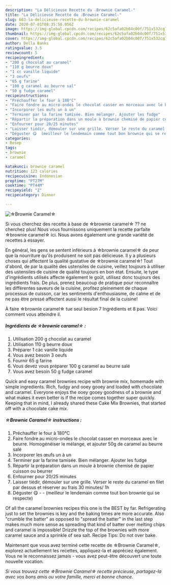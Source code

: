 ```yaml
---
description: "La Délicieuse Recette du ☆Brownie Caramel☆"
title: "La Délicieuse Recette du ☆Brownie Caramel☆"
slug: 603-la-delicieuse-recette-du-brownie-caramel
date: 2020-07-01T08:35:58.056Z
image: https://img-global.cpcdn.com/recipes/62c5afa02b04c00f/751x532cq70/☆brownie-caramel☆-photo-principale-de-la-recette.jpg
thumbnail: https://img-global.cpcdn.com/recipes/62c5afa02b04c00f/751x532cq70/☆brownie-caramel☆-photo-principale-de-la-recette.jpg
cover: https://img-global.cpcdn.com/recipes/62c5afa02b04c00f/751x532cq70/☆brownie-caramel☆-photo-principale-de-la-recette.jpg
author: Della Banks
ratingvalue: 3.5
reviewcount: 5
recipeingredient:
- "200 g chocolat au caramel"
- "110 g beurre doux"
- "1 cc vanille liquide"
- "3 oeufs"
- "65 g farine"
- "100 g caramel au beurre sal"
- "50 g fudge caramel"
recipeinstructions:
- "Préchauffer le four à 180°C"
- "Faire fondre au micro-ondes le chocolat casser en morceaux avec le beurre. Homogénéiser le mélange, et ajouter 50g de caramel au beurre salé"
- "Incorporer les œufs un à un"
- "Terminer par la farine tamisée. Bien mélanger. Ajouter les fudge"
- "Répartir la préparation dans un moule à brownie chemisé de papier cuisson ou beurrer"
- "Enfourner pour 20/25 minutes"
- "Laisser tiédir, démouler sur une grille. Verser le reste du caramel en filet par dessus et réserver au frais 30 minutes/ 1h"
- "Déguster 😋  (meilleur le lendemain comme tout bon brownie qui se respecte)"
categories:
- Resep
tags:
- brownie
- caramel

katakunci: brownie caramel 
nutrition: 123 calories
recipecuisine: Indonesian
preptime: "PT27M"
cooktime: "PT44M"
recipeyield: "2"
recipecategory: Dinner

---
```



![☆Brownie Caramel☆](https://img-global.cpcdn.com/recipes/62c5afa02b04c00f/751x532cq70/☆brownie-caramel☆-photo-principale-de-la-recette.jpg)

Si vous cherchez des recette à base de ☆brownie caramel☆ ?? ne cherchez plus! Nous vous fournissons uniquement la recette parfaite ☆brownie caramel☆ ici. Nous avons également une grande variété de recettes à essayer.

En général, les gens se sentent inférieurs à ☆brownie caramel☆ de peur que la nourriture qu'ils produisent ne soit pas délicieuse. Il y a plusieurs choses qui affectent la qualité gustative de ☆brownie caramel☆! Tout d'abord, de par la qualité des ustensiles de cuisine, veillez toujours à utiliser des ustensiles de cuisine de qualité toujours en bon état. Ensuite, le type d'ingrédients utilisés affecte également le goût, utilisez donc toujours des ingrédients frais. De plus, prenez beaucoup de pratique pour reconnaître les différentes saveurs de la cuisine, profitez pleinement de chaque processus de cuisson, car les sentiments d'enthousiasme, de calme et de ne pas être pressé affectent aussi le résultat final de la cuisine!

<!--inarticleads1-->

À faire ☆brownie caramel☆ tue seul besion 7 Ingrédients et 8 pas. Voici comment vous atteindre il.

##### Ingrédients de ☆brownie caramel☆ :

1. Utilisation 200 g chocolat au caramel
1. Utilisation 110 g beurre doux
1. Préparer 1 càc vanille liquide
1. Vous avez besoin 3 oeufs
1. Fournir 65 g farine
1. Vous devez vous préparer 100 g caramel au beurre salé
1. Vous avez besoin 50 g fudge caramel


Quick and easy caramel brownies recipe with brownie mix, homemade with simple ingredients. Rich, fudgy and ooey gooey and loaded with chocolate and caramel. Everyone enjoys the ooey gooey goodness of a brownie and what makes it even better is if the recipe comes together super quickly. Keeping that in mind, I already shared these Cake Mix Brownies, that started off with a chocolate cake mix. 

<!--inarticleads2-->

##### ☆Brownie Caramel☆ instructions :

1. Préchauffer le four à 180°C
1. Faire fondre au micro-ondes le chocolat casser en morceaux avec le beurre. Homogénéiser le mélange, et ajouter 50g de caramel au beurre salé
1. Incorporer les œufs un à un
1. Terminer par la farine tamisée. Bien mélanger. Ajouter les fudge
1. Répartir la préparation dans un moule à brownie chemisé de papier cuisson ou beurrer
1. Enfourner pour 20/25 minutes
1. Laisser tiédir, démouler sur une grille. Verser le reste du caramel en filet par dessus et réserver au frais 30 minutes/ 1h
1. Déguster 😋 -  - (meilleur le lendemain comme tout bon brownie qui se respecte)


Of all the caramel brownies recipes this one is the BEST by far. Refrigerating just to set the brownies is key and the baking times are more accurate. Also &#34;crumble the batter&#34; as opposed to &#34;spread the batter&#34; in the last step makes much more sense as spreading that kind of batter over melting chips and caramel is impossible! Drizzle the top of the brownies with more caramel sauce and a sprinkle of sea salt. Recipe Tips: Do not over bake. 

<!--inarticleads1-->

<p>
Maintenant que vous avez terminé cette recette de ☆Brownie Caramel☆, explorez actuellement les recettes, appliquez-la et appréciez également. Vous ne le reconnaissez jamais - vous avez peut-être découvert une toute nouvelle vocation.
</p>

<p>
<i>Si vous trouvez cette ☆Brownie Caramel☆ recette précieuse, partagez-la avec vos bons amis ou votre famille, merci et bonne chance.</i>
</p>
